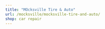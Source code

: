 ```yaml
---
title: "MOcksville Tire & Auto"
url: /mocksville/mocksville-tire-and-auto/
shop: car repair
---
```

